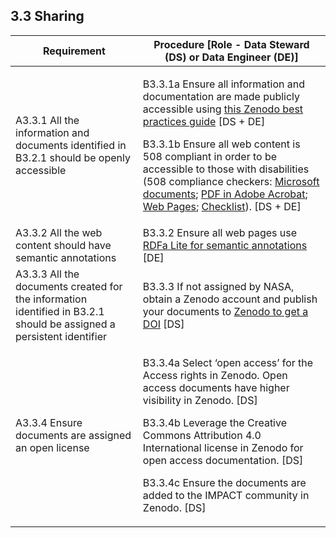 ## **3.3 Sharing**

<table>
    <thead>
        <tr class="header">
            <th><strong>Requirement</strong></th>
            <th><strong>Procedure</strong> [Role - Data Steward (DS) or Data Engineer (DE)]</th>
        </tr>
    </thead>
    <tbody>
        <tr class="odd">
            <td>A3.3.1 All the information and documents identified in B3.2.1 should be openly accessible</td>
            <td>
                <p>B3.3.1a Ensure all information and documentation are made publicly accessible using <a href="https://drive.google.com/file/d/1zMc3YUFtjadxhv2RtveVMKJOXluCiSDu/view?usp=sharing"><span class="underline">this Zenodo best practices guide</span></a> [DS + DE]</p>
                <p>B3.3.1b Ensure all web content is 508 compliant in order to be accessible to those with disabilities (508 compliance checkers: <a href="https://support.microsoft.com/en-us/office/make-your-content-accessible-to-everyone-with-the-accessibility-checker-38059c2d-45ef-4830-9797-618f0e96f3ab"><span class="underline">Microsoft documents</span></a>; <a href="https://helpx.adobe.com/acrobat/using/creating-accessible-pdfs.html"><span class="underline">PDF in Adobe Acrobat</span></a>; <a href="https://wave.webaim.org/"><span class="underline">Web Pages</span></a>; <a href="https://www.nasa.gov/sites/default/files/atoms/files/section_508_checklist_tagged.pdf"><span class="underline">Checklist</span></a>). [DS + DE]</p>
            </td>
        </tr>
        <tr class="even">
            <td>A3.3.2 All the web content should have semantic annotations</td>
            <td>B3.3.2 Ensure all web pages use <a href="https://www.w3.org/TR/rdfa-lite/"><span class="underline">RDFa Lite for semantic annotations</span></a> [DE]</td>
        </tr>
        <tr class="odd">
            <td>A3.3.3 All the documents created for the information identified in B3.2.1 should be assigned a persistent identifier</td>
            <td>B3.3.3 If not assigned by NASA, obtain a Zenodo account and publish your documents to <a href="https://drive.google.com/file/d/1zMc3YUFtjadxhv2RtveVMKJOXluCiSDu/view?usp=sharing"><span class="underline">Zenodo to get a DOI</span></a> [DS]</td>
        </tr>
        <tr class="even">
            <td>A3.3.4 Ensure documents are assigned an open license</td>
            <td>
                <p>B3.3.4a Select ‘open access’ for the Access rights in Zenodo. Open access documents have higher visibility in Zenodo. [DS]</p>
                <p>B3.3.4b Leverage the Creative Commons Attribution 4.0 International license in Zenodo for open access documentation. [DS]</p>
                <p>B3.3.4c Ensure the documents are added to the IMPACT community in Zenodo. [DS]</p>
            </td>
        </tr>
    </tbody>
</table>
